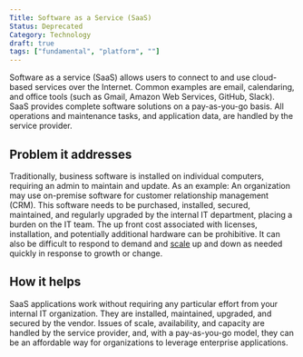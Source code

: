```yaml
---
Title: Software as a Service (SaaS)
Status: Deprecated
Category: Technology
draft: true
tags: ["fundamental", "platform", ""]
---
```



Software as a service (SaaS) allows users to connect to and use cloud-based services over the Internet. 
Common examples are email, calendaring, and office tools (such as Gmail, Amazon Web Services, GitHub, Slack). 
SaaS provides complete software solutions on a pay-as-you-go basis. 
All operations and maintenance tasks, and application data, are handled by the service provider.

## Problem it addresses

Traditionally, business software is installed on individual computers, requiring an admin to maintain and update. 
As an example: An organization may use on-premise software for customer relationship management (CRM). 
This software needs to be purchased, installed, secured, maintained, and regularly upgraded 
by the internal IT department, placing a burden on the IT team. 
The up front cost associated with licenses, installation, and potentially additional hardware can be prohibitive. 
It can also be difficult to respond to demand and [scale](/scalability/) up and down 
as needed quickly in response to growth or change.

## How it helps

SaaS applications work without requiring any particular effort from your internal IT organization. 
They are installed, maintained, upgraded, and secured by the vendor. 
Issues of scale, availability, and capacity are handled by the service provider, and, 
with a pay-as-you-go model, they can be an affordable way for organizations to leverage enterprise applications.
